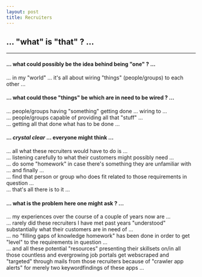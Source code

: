 ```yaml
---
layout: post
title: Recruiters
---
```


## **... "what" is "that" ? ...**  
   
----  

#### ... what could possibly be the idea behind being "one" ? ...
... in my "world" ... it's all about wiring "things" (people/groups) to each other ...  
  
#### ... what could those "things" be which are in need to be wired ? ...
... people/groups having "something" getting done ... wiring to ...  
... people/groups capable of providing all that "stuff" ...  
... getting all that done what has to be done ...  
  
#### ... *crystal clear* ... everyone might think ...  
... all what these recruiters would have to do is ...  
... listening carefully to what their customers might possibly need ...  
... do some "homework" in case there's something they are unfamiliar with ... and finally ...   
... find that person or group who does fit related to those requirements in question ...  
... that's all there is to it ...  
  
#### ... what is the problem here one might ask ? ...  
... my experiences over the course of a couple of years now are ...  
... rarely did these recruiters I have met past years "understood" substantially what their customers are in need of ...  
... no "filling gaps of knowledge homework" has been done in order to get "level" to the requirements in question ...  
... and all these potential "resources" presenting their skillsets on/in all those countless and evergrowing job portals get webscraped and "targeted" through mails from those recruiters because of "crawler app alerts" for merely two keywordfindings of these apps ...  



  


  




